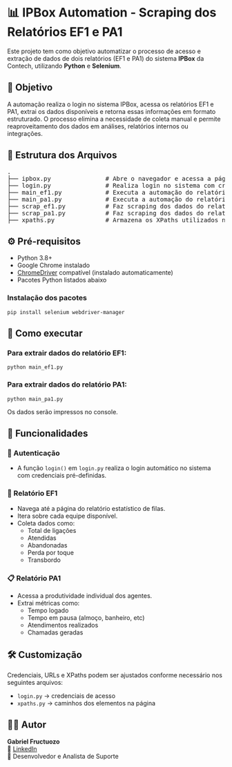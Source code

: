 <h1>📊 IPBox Automation - Scraping dos Relatórios EF1 e PA1</h1>

<p>
  Este projeto tem como objetivo automatizar o processo de acesso e extração de dados de dois relatórios (EF1 e PA1) do sistema <strong>IPBox</strong> da Contech, utilizando <strong>Python</strong> e <strong>Selenium</strong>.
</p>

<h2>🚀 Objetivo</h2>
<p>
  A automação realiza o login no sistema IPBox, acessa os relatórios EF1 e PA1, extrai os dados disponíveis e retorna essas informações em formato estruturado. O processo elimina a necessidade de coleta manual e permite reaproveitamento dos dados em análises, relatórios internos ou integrações.
</p>

<h2>📂 Estrutura dos Arquivos</h2>

<pre>
.
├── ipbox.py               # Abre o navegador e acessa a página de autenticação do IPBox
├── login.py               # Realiza login no sistema com credenciais fixas
├── main_ef1.py            # Executa a automação do relatório EF1
├── main_pa1.py            # Executa a automação do relatório PA1
├── scrap_ef1.py           # Faz scraping dos dados do relatório EF1
├── scrap_pa1.py           # Faz scraping dos dados do relatório PA1 e trata os dados coletados
├── xpaths.py              # Armazena os XPaths utilizados na automação
</pre>

<h2>⚙️ Pré-requisitos</h2>

<ul>
  <li>Python 3.8+</li>
  <li>Google Chrome instalado</li>
  <li><a href="https://chromedriver.chromium.org/" target="_blank">ChromeDriver</a> compatível (instalado automaticamente)</li>
  <li>Pacotes Python listados abaixo</li>
</ul>

<h3>Instalação dos pacotes</h3>
<pre><code>pip install selenium webdriver-manager</code></pre>

<h2>🧪 Como executar</h2>

<h3>Para extrair dados do relatório <strong>EF1</strong>:</h3>
<pre><code>python main_ef1.py</code></pre>

<h3>Para extrair dados do relatório <strong>PA1</strong>:</h3>
<pre><code>python main_pa1.py</code></pre>

<p>Os dados serão impressos no console.</p>

<h2>📝 Funcionalidades</h2>

<h3>🔐 Autenticação</h3>
<ul>
  <li>A função <code>login()</code> em <code>login.py</code> realiza o login automático no sistema com credenciais pré-definidas.</li>
</ul>

<h3>📑 Relatório EF1</h3>
<ul>
  <li>Navega até a página do relatório estatístico de filas.</li>
  <li>Itera sobre cada equipe disponível.</li>
  <li>Coleta dados como:
    <ul>
      <li>Total de ligações</li>
      <li>Atendidas</li>
      <li>Abandonadas</li>
      <li>Perda por toque</li>
      <li>Transbordo</li>
    </ul>
  </li>
</ul>

<h3>📋 Relatório PA1</h3>
<ul>
  <li>Acessa a produtividade individual dos agentes.</li>
  <li>Extrai métricas como:
    <ul>
      <li>Tempo logado</li>
      <li>Tempo em pausa (almoço, banheiro, etc)</li>
      <li>Atendimentos realizados</li>
      <li>Chamadas geradas</li>
    </ul>
  </li>
</ul>

<h2>🛠️ Customização</h2>

<p>
  Credenciais, URLs e XPaths podem ser ajustados conforme necessário nos seguintes arquivos:
</p>

<ul>
  <li><code>login.py</code> → credenciais de acesso</li>
  <li><code>xpaths.py</code> → caminhos dos elementos na página</li>
</ul>


<h2>🧑‍💻 Autor</h2>

<p>
  <strong>Gabriel Fructuozo</strong><br>
  🔗 <a href="https://www.linkedin.com/in/gabriel-fructuozo/" target="_blank">LinkedIn</a><br>
  💼 Desenvolvedor e Analista de Suporte
</p>
